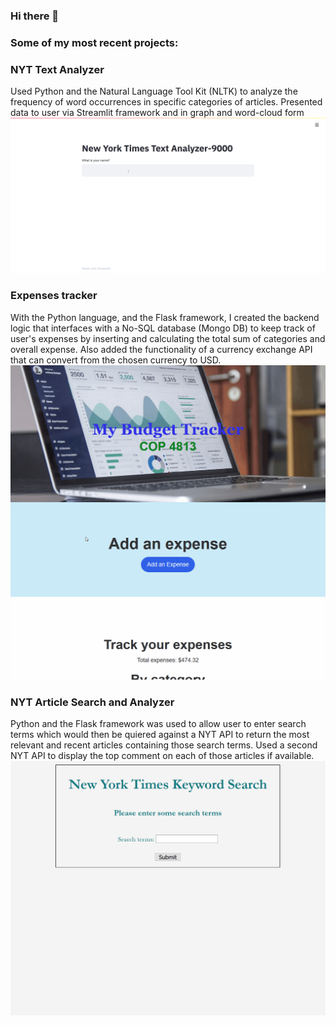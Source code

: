 ### Hi there 👋

<!--
**Jpere905/Jpere905** is a ✨ _special_ ✨ repository because its `README.md` (this file) appears on your GitHub profile.



- 🔭 I’m currently working on ...
- 🌱 I’m currently learning ...
- 👯 I’m looking to collaborate on ...
- 🤔 I’m looking for help with ...
- 💬 Ask me about ...
- 📫 How to reach me: ...
- 😄 Pronouns: ...
- ⚡ Fun fact: ...
-->


### Some of my most recent projects:
### NYT Text Analyzer 
Used Python and the Natural Language Tool Kit (NLTK) to analyze the frequency of word occurrences in specific categories of articles. 
Presented data to user via Streamlit framework and in graph and word-cloud form
![Streamlit Gif](Streamlit.gif)


### Expenses tracker 
With the Python language, and the Flask framework, I created the backend logic that interfaces with a No-SQL database (Mongo DB) to keep track of user's expenses by inserting and calculating the total sum of categories and overall expense.
Also added the functionality of a currency exchange API that can convert from the chosen currency to USD.
![Expense_tracker](Expense_tracker.gif)



### NYT Article Search and Analyzer
Python and the Flask framework was used to allow user to enter search terms which would then be quiered against a NYT API to return the most relevant and recent articles containing those search terms.
Used a second NYT API to display the top comment on each of those articles if available.
![NYT_article_search](NYT_article_search.gif)



